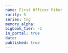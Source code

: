 ```yaml
---
name: First Officer Riker
rarity: 5
series: tng
memory_alpha:
bigbook_tier: -1
in_portal: true
date:
published: true
---
```



